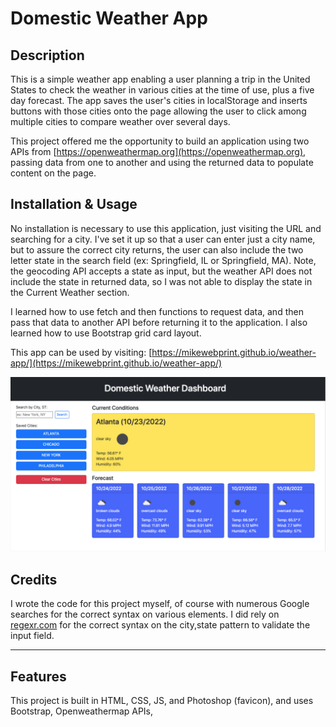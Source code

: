 # Domestic Weather App

## Description

This is a simple weather app enabling a user planning a trip in the United States to check the weather in various cities at the time of use, plus a five day forecast.  The app saves the user's cities in localStorage and inserts buttons with those cities onto the page allowing the user to click among multiple cities to compare weather over several days.

This project offered me the opportunity to build an application using two APIs from [https://openweathermap.org](https://openweathermap.org), passing data from one to another and using the returned data to populate content on the page.  


## Installation & Usage
No installation is necessary to use this application, just visiting the URL and searching for a city.  I've set it up so that a user can enter just a city name, but to assure the correct city returns, the user can also include the two letter state in the search field (ex: Springfield, IL or Springfield, MA). Note, the geocoding API accepts a state as input, but the weather API does not include the state in returned data, so I was not able to display the state in the Current Weather section. 


I learned how to use fetch and then functions to request data, and then pass that data to another API before returning it to the application. I also learned how to use Bootstrap grid card layout.





This app can be used by visiting:
[https://mikewebprint.github.io/weather-app/](https://mikewebprint.github.io/weather-app/)

![screenshot](./assets/images/weather-app-screenshot.jpg)


## Credits

I wrote the code for this project myself, of course with numerous Google searches for the correct syntax on various elements.  I did rely on [regexr.com](https://regexr.com) for the correct syntax on the city,state pattern to validate the input field.

---


## Features

This project is built in HTML, CSS, JS, and Photoshop (favicon), and uses Bootstrap, Openweathermap APIs, 

